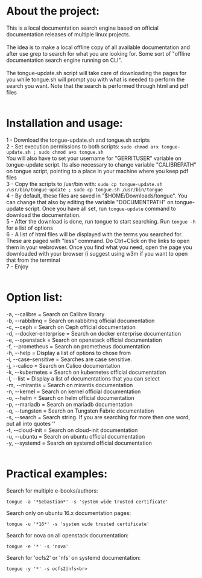 # About the project:<br>
This is a local documentation search engine based on official documentation releases of multiple linux projects. <br><br>
The idea is to make a local offline copy of all available documentation and after use grep to search for what you are looking for. Some sort of "offline documentation search engine running on CLI".<br><br>
The tongue-update.sh script will take care of downloading the pages for you while tongue.sh will prompt you with what is needed to perform the search you want. Note that the search is performed through html and pdf files<br>
<br>
# Installation and usage:<br>
1 - Download the tongue-update.sh and tongue.sh scripts<br>
2 - Set execution permissions to both scripts: ```sudo chmod a+x tongue-update.sh ; sudo chmod a+x tongue.sh```<br>
You will also have to set your username for "GERRITUSER" variable on tongue-update script. Its also necessary to change variable "CALIBREPATH" on tongue script, pointing to a place in your machine where you keep pdf files<br>
3 - Copy the scripts to /usr/bin with: ```sudo cp tongue-update.sh /usr/bin/tongue-update ; sudo cp tongue.sh /usr/bin/tongue```<br>
4 - By default, these files are saved in "$HOME/Downloads/tongue". You can change that also by editing the variable "DOCUMENTPATH" on tongue-update script. Once you have all set, run ``` tongue-update ``` command to download the documentation. <br>
5 - After the download is done, run tongue to start searching. Run ```tongue -h``` for a list of options<br>
6 - A list of html files will be displayed with the terms you searched for. These are paged with "less" command. Do Ctrl+Click on the links to open them in your webrowser. Once you find what you need, open the page you downloaded with your browser (i suggest using w3m if you want to open that from the terminal<br>
7 - Enjoy<br>
<br>
# Option list:<br>
-a, --calibre = Search on Calibre library<br>
-b, --rabbitmq = Search on rabbitmq official documentation<br>
-c, --ceph = Search on Ceph official documentation<br>
-d, --docker-enterprise = Search on docker enterprise documentation<br>
-e, --openstack = Search on openstack official documentation<br>
-f, --prometheus = Search on prometheus documentation<br>
-h, --help = Display a list of options to chose from<br>
-i, --case-sensitive = Searches are case sensitive.<br>
-j, --calico = Search on Calico documentation<br>
-k, --kubernetes = Search on kubernetes official documentation<br>
-l, --list = Display a list of documentations that you can select<br>
-m, --mirantis = Search on mirantis documentation<br>
-n, --kernel = Search on kernel official documentation<br>
-o, --helm = Search on helm official documentation<br>
-p, --mariadb = Search on mariadb documentation<br>
-q, --tungsten = Search on Tungsten Fabric documentation<br>
-s, --search = Search string. If you are searching for more then one word, put all into quotes ''<br>
-t, --cloud-init = Search on cloud-init documentation<br>
-u, --ubuntu = Search on ubuntu official documentation<br>
-y, --systemd = Search on systemd official documentation<br>
 <br>
# Practical examples:<br>
Search for multiple e-books/authors:<br>
```
tongue -a '*Sebastian*' -s 'system wide trusted certificate'
```
Search only on ubuntu 16.x documentation pages:<br>
```
tongue -u '*16*' -s 'system wide trusted certificate'
```
Search for nova on all openstack documentation:<br>
```
tongue -e '*' -s 'nova'
```
Search for 'ocfs2' or 'nfs' on systemd documentation:<br>
```
tongue -y '*' -s ocfs2|nfs<br>
```
